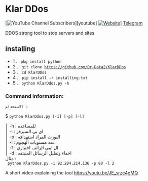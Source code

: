 # Klar DDos

[![YouTube Channel Subscribers](https://youtu.be/JE_srze4gMQ)][youtube]
[![Website](https://img.shields.io/website?label=codeSTACKr.com&style=for-the-badge&url=https%3A%2F%2Fcodestackr.com)](https://codestackr.com)]
[Telegram](https://t.me/kali_linux_ar)


DDOS strong tool to stop servers and sites



## installing

- 1 . <code> pkg install python </code>
- 2 . <code> git clone https://github.com/Dr-Data2/KlarDDos  </code>
- 3 . <code> cd KlarDDos </code>
- 4 . <code> pip install -r installing.txt </code>
- 5 . <code> python KlarDdos.py -h  </code>




### Command information:
    الاستخدام :
$ <code>python KlarDdos.py [-i] [-p] [-l]    </code>     

│         -h : للمساعده                             
│         -i : اي بي السيرفر                            
│         -p : البورت المراد استهدافه                          
│         -l : عدد مستويات الهجوم                
│         -f : ال ايبي الزائف اختياري                              
│         -d : اخفاء وتقليل الرسائل المنبثقه                         
 مثال :                                        
<code> python KlarDdos.py -i 92.204.214.136 -p 80 -l  2 </code>



A short video explaining the tool https://youtu.be/JE_srze4gMQ
